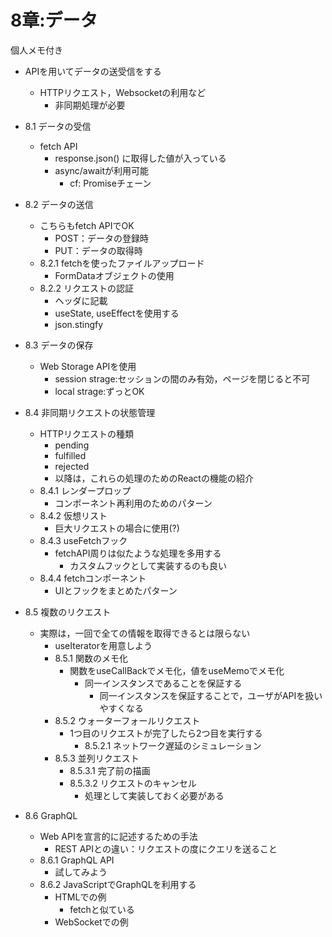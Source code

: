 # 8章:データ
個人メモ付き

- APIを用いてデータの送受信をする
  - HTTPリクエスト，Websocketの利用など
    - 非同期処理が必要

- 8.1 データの受信
  - fetch API
    - response.json() に取得した値が入っている
    - async/awaitが利用可能
      - cf: Promiseチェーン
  
- 8.2 データの送信
  - こちらもfetch APIでOK
    - POST：データの登録時
    - PUT：データの取得時
  - 8.2.1 fetchを使ったファイルアップロード
    - FormDataオブジェクトの使用
  - 8.2.2 リクエストの認証
    - ヘッダに記載
    - useState, useEffectを使用する
    - json.stingfy

- 8.3 データの保存
  - Web Storage APIを使用
    - session strage:セッションの間のみ有効，ページを閉じると不可
    - local strage:ずっとOK
  
- 8.4 非同期リクエストの状態管理
  - HTTPリクエストの種類
    - pending
    - fulfilled
    - rejected
    - 以降は，これらの処理のためのReactの機能の紹介
  - 8.4.1 レンダープロップ
    - コンポーネント再利用のためのパターン
  - 8.4.2 仮想リスト
    - 巨大リクエストの場合に使用(?)
  - 8.4.3 useFetchフック
    - fetchAPI周りは似たような処理を多用する    
      - カスタムフックとして実装するのも良い
  - 8.4.4 fetchコンポーネント
    - UIとフックをまとめたパターン

- 8.5 複数のリクエスト
  - 実際は，一回で全ての情報を取得できるとは限らない
    - useIteratorを用意しよう
    - 8.5.1 関数のメモ化
      - 関数をuseCallBackでメモ化，値をuseMemoでメモ化
        - 同一インスタンスであることを保証する
          - 同一インスタンスを保証することで，ユーザがAPIを扱いやすくなる
    - 8.5.2 ウォーターフォールリクエスト
      - 1つ目のリクエストが完了したら2つ目を実行する
        - 8.5.2.1 ネットワーク遅延のシミュレーション
    - 8.5.3 並列リクエスト
      - 8.5.3.1 完了前の描画
      - 8.5.3.2 リクエストのキャンセル
        - 処理として実装しておく必要がある

- 8.6 GraphQL
  - Web APIを宣言的に記述するための手法
    - REST APIとの違い：リクエストの度にクエリを送ること
  - 8.6.1 GraphQL API
    - 試してみよう
  - 8.6.2 JavaScriptでGraphQLを利用する
    - HTMLでの例    
      - fetchと似ている
    - WebSocketでの例